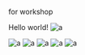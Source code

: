 for workshop

Hello world!
<img src="https://github.com/mrkmakr/workshop/blob/master/fig/RF_rc_am.png" alt="a" title="a">

<img src="https://github.com/mrkmakr/workshop/blob/master/fig/activation_maximization.png" alt="a" title="a">

<img src="https://github.com/mrkmakr/workshop/blob/master/fig/enc_dec_acc.png" alt="a" title="a">

<img src="https://github.com/mrkmakr/workshop/blob/master/fig/tuning_curve_and_weight.png" alt="a" title="a">

<img src="https://github.com/mrkmakr/workshop/blob/master/fig/orientation_decoding.png" alt="a" title="a">

<img src="https://github.com/mrkmakr/workshop/blob/master/fig/icnn.png" alt="a" title="a">